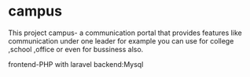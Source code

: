 # campus
This project campus- a communication portal that provides features like communication under one leader for example you can use for college ,school ,office or even for bussiness also.

frontend-PHP with laravel
backend:Mysql
